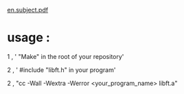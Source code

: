 [en.subject.pdf](https://github.com/totallyrad1/libft-1337/files/13797624/en.subject.pdf)
# usage :

1 , ' "Make" in the root of your repository'

2 , ' #include "libft.h" in your program'

2 , "cc -Wall -Wextra -Werror <your_program_name> libft.a"
